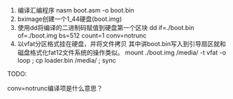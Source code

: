 1. 编译汇编程序
    nasm boot.asm -o boot.bin
2. bximage创建一个1_44硬盘(boot.img)
3. 使用dd将编译的二进制码赋值到硬盘第一个区块
    dd if=./boot.bin of=./boot.img bs=512  count=1 conv=notrunc
4. 以vfat分区格式挂在硬盘，并将文件拷贝
   其中讲boot.bin写入到引导扇区就和磁盘格式化fat12文件系统的操作类似。
    mount ./boot.img /media/ -t vfat -o loop ; cp loader.bin /media/ ; sync

TODO:

conv=notrunc编译项是什么意思？